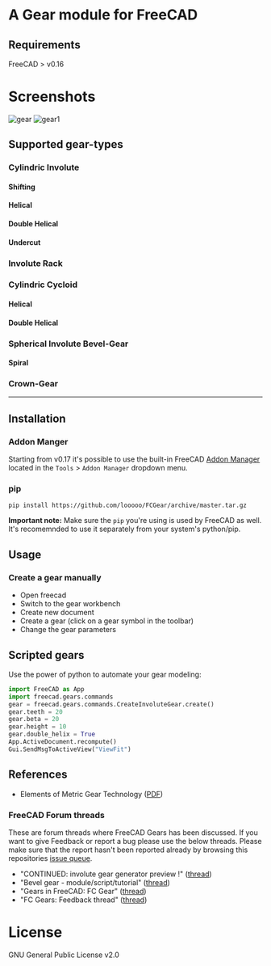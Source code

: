 # A Gear module for FreeCAD

## Requirements
FreeCAD > v0.16

# Screenshots
![gear](examples/spiral.png)
![gear1](examples/animated_spiral.gif)

## Supported gear-types

### Cylindric Involute
#### Shifting
#### Helical
#### Double Helical
#### Undercut

### Involute Rack

### Cylindric Cycloid
#### Helical
#### Double Helical

### Spherical Involute Bevel-Gear
#### Spiral

### Crown-Gear

---------------------------

## Installation

### Addon Manger  
Starting from v0.17 it's possible to use the built-in FreeCAD [Addon Manager](https://github.com/FreeCAD/FreeCAD-addons#1-builtin-addon-manager)
located in the `Tools` > `Addon Manager` dropdown menu.

### pip

`pip install https://github.com/looooo/FCGear/archive/master.tar.gz`

**Important note:** Make sure the `pip` you're using is used by FreeCAD as well. It's recomemnded to use it
separately from your system's python/pip. 

## Usage

### Create a gear manually
* Open freecad
* Switch to the gear workbench
* Create new document
* Create a gear (click on a gear symbol in the toolbar)
* Change the gear parameters

## Scripted gears
Use the power of python to automate your gear modeling: 

```python
import FreeCAD as App
import freecad.gears.commands
gear = freecad.gears.commands.CreateInvoluteGear.create()
gear.teeth = 20
gear.beta = 20
gear.height = 10
gear.double_helix = True
App.ActiveDocument.recompute()
Gui.SendMsgToActiveView("ViewFit")
```

## References
* Elements of Metric Gear Technology ([PDF](http://qtcgears.com/tools/catalogs/PDF_Q420/Tech.pdf))

### FreeCAD Forum threads
These are forum threads where FreeCAD Gears has been discussed. If you want to give Feedback
or report a bug please use the below threads. Please make sure that the report hasn't been reported already
by browsing this repositories [issue queue](https://github.com/looooo/freecad.gears/issues).   
* "CONTINUED: involute gear generator preview !" ([thread](https://forum.freecadweb.org/viewtopic.php?f=10&t=4829))  
* "Bevel gear - module/script/tutorial" ([thread](https://forum.freecadweb.org/viewtopic.php?f=3&t=12878))  
* "Gears in FreeCAD: FC Gear" ([thread](https://forum.freecadweb.org/viewtopic.php?f=24&t=27381))  
* "FC Gears: Feedback thread" ([thread](https://forum.freecadweb.org/viewtopic.php?f=8&t=27626))  

# License
GNU General Public License v2.0
